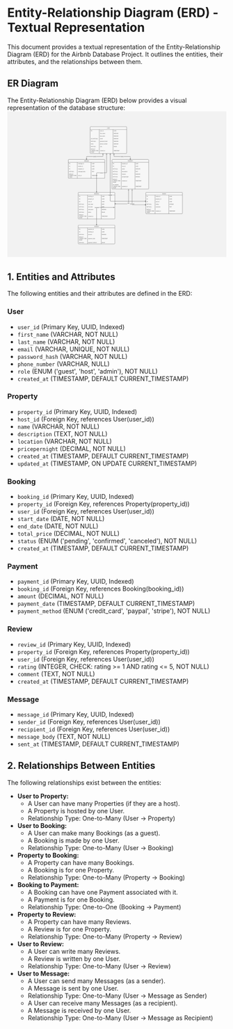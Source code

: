 # Entity-Relationship Diagram (ERD) - Textual Representation

This document provides a textual representation of the Entity-Relationship Diagram (ERD) for the Airbnb Database Project. It outlines the entities, their attributes, and the relationships between them.

## ER Diagram
The Entity-Relationship Diagram (ERD) below provides a visual representation of the database structure:
![ERD](<Entity Relationship Diagram (1).jpg>)

## 1. Entities and Attributes

The following entities and their attributes are defined in the ERD:

### User
* `user_id` (Primary Key, UUID, Indexed)
* `first_name` (VARCHAR, NOT NULL)
* `last_name` (VARCHAR, NOT NULL)
* `email` (VARCHAR, UNIQUE, NOT NULL)
* `password_hash` (VARCHAR, NOT NULL)
* `phone_number` (VARCHAR, NULL)
* `role` (ENUM ('guest', 'host', 'admin'), NOT NULL)
* `created_at` (TIMESTAMP, DEFAULT CURRENT_TIMESTAMP)

### Property
* `property_id` (Primary Key, UUID, Indexed)
* `host_id` (Foreign Key, references User(user_id))
* `name` (VARCHAR, NOT NULL)
* `description` (TEXT, NOT NULL)
* `location` (VARCHAR, NOT NULL)
* `pricepernight` (DECIMAL, NOT NULL)
* `created_at` (TIMESTAMP, DEFAULT CURRENT_TIMESTAMP)
* `updated_at` (TIMESTAMP, ON UPDATE CURRENT_TIMESTAMP)

### Booking
* `booking_id` (Primary Key, UUID, Indexed)
* `property_id` (Foreign Key, references Property(property_id))
* `user_id` (Foreign Key, references User(user_id))
* `start_date` (DATE, NOT NULL)
* `end_date` (DATE, NOT NULL)
* `total_price` (DECIMAL, NOT NULL)
* `status` (ENUM ('pending', 'confirmed', 'canceled'), NOT NULL)
* `created_at` (TIMESTAMP, DEFAULT CURRENT_TIMESTAMP)

### Payment
* `payment_id` (Primary Key, UUID, Indexed)
* `booking_id` (Foreign Key, references Booking(booking_id))
* `amount` (DECIMAL, NOT NULL)
* `payment_date` (TIMESTAMP, DEFAULT CURRENT_TIMESTAMP)
* `payment_method` (ENUM ('credit_card', 'paypal', 'stripe'), NOT NULL)

### Review
* `review_id` (Primary Key, UUID, Indexed)
* `property_id` (Foreign Key, references Property(property_id))
* `user_id` (Foreign Key, references User(user_id))
* `rating` (INTEGER, CHECK: rating >= 1 AND rating <= 5, NOT NULL)
* `comment` (TEXT, NOT NULL)
* `created_at` (TIMESTAMP, DEFAULT CURRENT_TIMESTAMP)

### Message
* `message_id` (Primary Key, UUID, Indexed)
* `sender_id` (Foreign Key, references User(user_id))
* `recipient_id` (Foreign Key, references User(user_id))
* `message_body` (TEXT, NOT NULL)
* `sent_at` (TIMESTAMP, DEFAULT CURRENT_TIMESTAMP)

## 2. Relationships Between Entities

The following relationships exist between the entities:

* **User to Property:**
    * A User can have many Properties (if they are a host).
    * A Property is hosted by one User.
    * Relationship Type: One-to-Many (User -> Property)
* **User to Booking:**
    * A User can make many Bookings (as a guest).
    * A Booking is made by one User.
    * Relationship Type: One-to-Many (User -> Booking)
* **Property to Booking:**
    * A Property can have many Bookings.
    * A Booking is for one Property.
    * Relationship Type: One-to-Many (Property -> Booking)
* **Booking to Payment:**
    * A Booking can have one Payment associated with it.
    * A Payment is for one Booking.
    * Relationship Type: One-to-One (Booking -> Payment)
* **Property to Review:**
    * A Property can have many Reviews.
    * A Review is for one Property.
    * Relationship Type: One-to-Many (Property -> Review)
* **User to Review:**
    * A User can write many Reviews.
    * A Review is written by one User.
    * Relationship Type: One-to-Many (User -> Review)
* **User to Message:**
    * A User can send many Messages (as a sender).
    * A Message is sent by one User.
    * Relationship Type: One-to-Many (User -> Message as Sender)
    * A User can receive many Messages (as a recipient).
    * A Message is received by one User.
    * Relationship Type: One-to-Many (User -> Message as Recipient)
